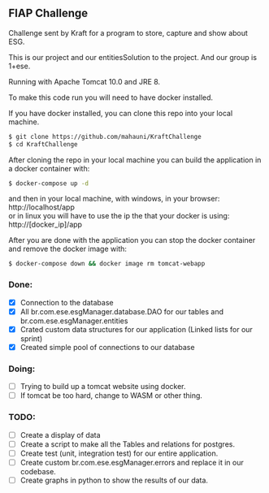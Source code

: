 FIAP Challenge
--------------

Challenge sent by Kraft for a program to store, capture and show about ESG.

This is our project and our entitiesSolution to the project. And our group is 1+ese.

Running with Apache Tomcat 10.0 and JRE 8.

To make this code run you will need to have docker installed.<br>

If you have docker installed, you can clone this repo into your local machine.
```bash
$ git clone https://github.com/mahauni/KraftChallenge
$ cd KraftChallenge
```

After cloning the repo in your local machine you can build the application in a docker container with:
```bash
$ docker-compose up -d
```

and then in your local machine, with windows, in your browser:
http://localhost/app <br>
or in linux you will have to use the ip the that your docker is using:
http://[docker_ip]/app <br>

After you are done with the application you can stop the docker container and remove the docker image with:
```bash
$ docker-compose down && docker image rm tomcat-webapp
```

### Done:
 - [x] Connection to the database
 - [x] All br.com.ese.esgManager.database.DAO for our tables and br.com.ese.esgManager.entities
 - [x] Crated custom data structures for our application (Linked lists for our sprint)
 - [x] Created simple pool of connections to our database
### Doing:
 - [ ] Trying to build up a tomcat website using docker.
 - [ ] If tomcat be too hard, change to WASM or other thing.
### TODO:
 - [ ] Create a display of data
 - [ ] Create a script to make all the Tables and relations for postgres.
 - [ ] Create test (unit, integration test) for our entire application.
 - [ ] Create custom br.com.ese.esgManager.errors and replace it in our codebase.
 - [ ] Create graphs in python to show the results of our data.